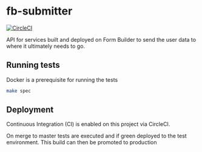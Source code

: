 # fb-submitter

[![CircleCI](https://circleci.com/gh/ministryofjustice/fb-submitter/tree/master.svg?style=svg)](https://circleci.com/gh/ministryofjustice/fb-submitter/tree/master)

API for services built and deployed on Form Builder to send the user data to where it ultimately needs to go.

## Running tests

Docker is a prerequisite for running the tests

```sh
make spec
```

## Deployment

Continuous Integration (CI) is enabled on this project via CircleCI.

On merge to master tests are executed and if green deployed to the test environment.
This build can then be promoted to production
